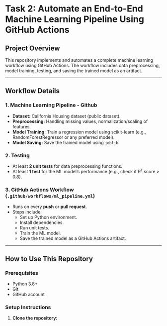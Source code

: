 # Task 2: Automate an End-to-End Machine Learning Pipeline Using GitHub Actions

## Project Overview

This repository implements and automates a complete machine learning workflow using GitHub Actions. The workflow includes data preprocessing, model training, testing, and saving the trained model as an artifact.

---

## Workflow Details

### 1. Machine Learning Pipeline - Github

- **Dataset:** California Housing dataset (public dataset).
- **Preprocessing:** Handling missing values, normalization/scaling of features.
- **Model Training:** Train a regression model using scikit-learn (e.g., RandomForestRegressor or any preferred model).
- **Model Saving:** Save the trained model using `joblib`.

### 2. Testing

- At least **2 unit tests** for data preprocessing functions.
- At least **1 test** for the ML model’s performance (e.g., check if R² score > 0.8).

### 3. GitHub Actions Workflow (`.github/workflows/ml_pipeline.yml`)

- Runs on every **push** or **pull request**.
- Steps include:
  - Set up Python environment.
  - Install dependencies.
  - Run unit tests.
  - Train the ML model.
  - Save the trained model as a GitHub Actions artifact.

---

## How to Use This Repository

### Prerequisites

- Python 3.8+
- Git
- GitHub account

### Setup Instructions

1. **Clone the repository:**


